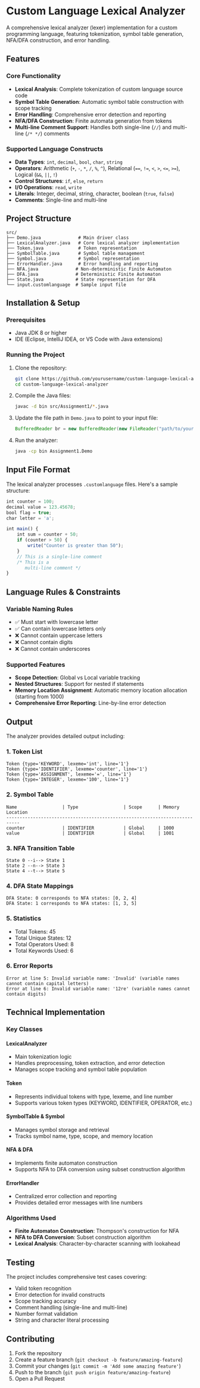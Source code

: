 # Custom Language Lexical Analyzer

A comprehensive lexical analyzer (lexer) implementation for a custom programming language, featuring tokenization, symbol table generation, NFA/DFA construction, and error handling.

## Features

### Core Functionality
- **Lexical Analysis**: Complete tokenization of custom language source code
- **Symbol Table Generation**: Automatic symbol table construction with scope tracking
- **Error Handling**: Comprehensive error detection and reporting
- **NFA/DFA Construction**: Finite automata generation from tokens
- **Multi-line Comment Support**: Handles both single-line (`//`) and multi-line (`/* */`) comments

### Supported Language Constructs
- **Data Types**: `int`, `decimal`, `bool`, `char`, `string`
- **Operators**: Arithmetic (`+`, `-`, `*`, `/`, `%`, `^`), Relational (`==`, `!=`, `<`, `>`, `<=`, `>=`), Logical (`&&`, `||`, `!`)
- **Control Structures**: `if`, `else`, `return`
- **I/O Operations**: `read`, `write`
- **Literals**: Integer, decimal, string, character, boolean (`true`, `false`)
- **Comments**: Single-line and multi-line

## Project Structure

```
src/
├── Demo.java              # Main driver class
├── LexicalAnalyzer.java   # Core lexical analyzer implementation
├── Token.java             # Token representation
├── SymbolTable.java       # Symbol table management
├── Symbol.java            # Symbol representation
├── ErrorHandler.java      # Error handling and reporting
├── NFA.java              # Non-deterministic Finite Automaton
├── DFA.java              # Deterministic Finite Automaton
├── State.java            # State representation for DFA
└── input.customlanguage  # Sample input file
```

## Installation & Setup

### Prerequisites
- Java JDK 8 or higher
- IDE (Eclipse, IntelliJ IDEA, or VS Code with Java extensions)

### Running the Project
1. Clone the repository:
   ```bash
   git clone https://github.com/yourusername/custom-language-lexical-analyzer.git
   cd custom-language-lexical-analyzer
   ```

2. Compile the Java files:
   ```bash
   javac -d bin src/Assignment1/*.java
   ```

3. Update the file path in `Demo.java` to point to your input file:
   ```java
   BufferedReader br = new BufferedReader(new FileReader("path/to/your/input.customlanguage"))
   ```

4. Run the analyzer:
   ```bash
   java -cp bin Assignment1.Demo
   ```

## Input File Format

The lexical analyzer processes `.customlanguage` files. Here's a sample structure:

```javascript
int counter = 100;
decimal value = 123.45678;
bool flag = true;
char letter = 'a';

int main() {
    int sum = counter + 50;
    if (counter > 50) {
        write("Counter is greater than 50");
    }
    // This is a single-line comment
    /* This is a 
       multi-line comment */
}
```

## Language Rules & Constraints

### Variable Naming Rules
- ✅ Must start with lowercase letter
- ✅ Can contain lowercase letters only
- ❌ Cannot contain uppercase letters
- ❌ Cannot contain digits
- ❌ Cannot contain underscores

### Supported Features
- **Scope Detection**: Global vs Local variable tracking
- **Nested Structures**: Support for nested if statements
- **Memory Location Assignment**: Automatic memory location allocation (starting from 1000)
- **Comprehensive Error Reporting**: Line-by-line error detection

## Output

The analyzer provides detailed output including:

### 1. Token List
```
Token {type='KEYWORD', lexeme='int', line='1'}
Token {type='IDENTIFIER', lexeme='counter', line='1'}
Token {type='ASSIGNMENT', lexeme='=', line='1'}
Token {type='INTEGER', lexeme='100', line='1'}
```

### 2. Symbol Table
```
Name                 | Type                 | Scope      | Memory Location
---------------------------------------------------------------------------
counter              | IDENTIFIER           | Global     | 1000
value                | IDENTIFIER           | Global     | 1001
```

### 3. NFA Transition Table
```
State 0 --i--> State 1
State 2 --n--> State 3
State 4 --t--> State 5
```

### 4. DFA State Mappings
```
DFA State: 0 corresponds to NFA states: [0, 2, 4]
DFA State: 1 corresponds to NFA states: [1, 3, 5]
```

### 5. Statistics
- Total Tokens: 45
- Total Unique States: 12
- Total Operators Used: 8
- Total Keywords Used: 6

### 6. Error Reports
```
Error at line 5: Invalid variable name: 'Invalid' (variable names cannot contain capital letters)
Error at line 6: Invalid variable name: '12re' (variable names cannot contain digits)
```

## Technical Implementation

### Key Classes

#### LexicalAnalyzer
- Main tokenization logic
- Handles preprocessing, token extraction, and error detection
- Manages scope tracking and symbol table population

#### Token
- Represents individual tokens with type, lexeme, and line number
- Supports various token types (KEYWORD, IDENTIFIER, OPERATOR, etc.)

#### SymbolTable & Symbol
- Manages symbol storage and retrieval
- Tracks symbol name, type, scope, and memory location

#### NFA & DFA
- Implements finite automaton construction
- Supports NFA to DFA conversion using subset construction algorithm

#### ErrorHandler
- Centralized error collection and reporting
- Provides detailed error messages with line numbers

### Algorithms Used
- **Finite Automaton Construction**: Thompson's construction for NFA
- **NFA to DFA Conversion**: Subset construction algorithm
- **Lexical Analysis**: Character-by-character scanning with lookahead

## Testing

The project includes comprehensive test cases covering:
- Valid token recognition
- Error detection for invalid constructs
- Scope tracking accuracy
- Comment handling (single-line and multi-line)
- Number format validation
- String and character literal processing

## Contributing

1. Fork the repository
2. Create a feature branch (`git checkout -b feature/amazing-feature`)
3. Commit your changes (`git commit -m 'Add some amazing feature'`)
4. Push to the branch (`git push origin feature/amazing-feature`)
5. Open a Pull Request


